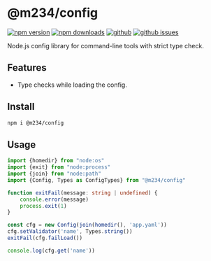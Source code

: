 # @m234/config

[![npm version](https://img.shields.io/npm/v/@m234/config.svg?style=flat)](https://www.npmjs.com/package/@m234/config)
[![npm downloads](https://img.shields.io/npm/dm/@m234/config.svg?style=flat)](https://www.npmjs.com/package/@m234/config)
[![github](https://img.shields.io/github/stars/Mopsgamer/config.svg?style=flat)](https://github.com/Mopsgamer/config)
[![github issues](https://img.shields.io/github/issues/Mopsgamer/config.svg?style=flat)](https://github.com/Mopsgamer/config/issues)

Node.js config library for command-line tools with strict type check.

## Features

- Type checks while loading the config.

## Install

```bash
npm i @m234/config
```

## Usage

```ts
import {homedir} from "node:os"
import {exit} from "node:process"
import {join} from "node:path"
import {Config, Types as ConfigTypes} from "@m234/config"

function exitFail(message: string | undefined) {
    console.error(message)
    process.exit(1)
}

const cfg = new Config(join(homedir(), 'app.yaml'))
cfg.setValidator('name', Types.string())
exitFail(cfg.failLoad())

console.log(cfg.get('name'))
```